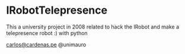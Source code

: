 # IRobotTelepresence
This a university project in 2008 related to hack the IRobot and make a telepresence robot :) with python 

carlos@cardenas.pe
@unimauro
